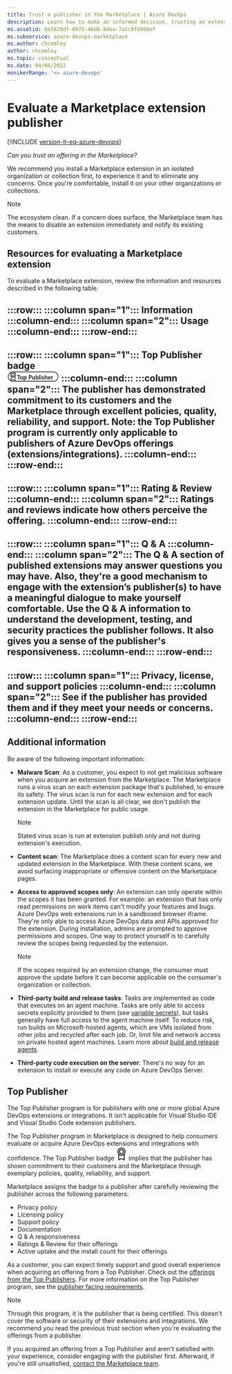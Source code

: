 ```yaml
---
title: Trust a publisher in the Marketplace | Azure DevOps
description: Learn how to make an informed decision, trusting an extension or publisher in the Marketplace
ms.assetid: baf829df-0975-46d8-8dea-7a5c9f6968ef
ms.subservice: azure-devops-marketplace
ms.author: chcomley
author: chcomley
ms.topic: conceptual
ms.date: 04/04/2022
monikerRange: '<= azure-devops'
---
```


# Evaluate a Marketplace extension publisher 

[!INCLUDE [version-lt-eq-azure-devops](../includes/version-lt-eq-azure-devops.md)]

*Can you trust an offering in the Marketplace?*

We recommend you install a Marketplace extension in an isolated organization or collection first, to experience it and to eliminate any concerns. Once you're comfortable, install it on your other organizations or collections. 

> [!NOTE]  
> The ecosystem clean. If a concern does surface, the Marketplace team has the means to disable an extension immediately and notify its existing customers. 

## Resources for evaluating a Marketplace extension

To evaluate a Marketplace extension, review the information and resources described in the following table.  

:::row:::
   :::column span="1":::
      **Information** 
   :::column-end:::
   :::column span="2":::
      **Usage**
   :::column-end:::
:::row-end:::
---
:::row:::
   :::column span="1":::
      **Top Publisher badge**  
      <img src="media/top-publisher-badge.png" alt="Top Publisher badge and label" width="120"/>
   :::column-end:::
   :::column span="2":::
      The publisher has demonstrated commitment to its customers and the Marketplace through excellent policies, quality, reliability, and support. Note: the Top Publisher program is currently only applicable to publishers of Azure DevOps offerings (extensions/integrations).
   :::column-end:::
:::row-end:::
---
:::row:::
   :::column span="1":::
      **Rating & Review**
   :::column-end:::
   :::column span="2":::
      Ratings and reviews indicate how others perceive the offering.
   :::column-end:::
:::row-end:::
---
:::row:::
   :::column span="1":::
      **Q & A**
   :::column-end:::
   :::column span="2":::
      The Q & A section of published extensions may answer questions you may have. Also, they're a good mechanism to engage with the extension’s publisher(s) to have a meaningful dialogue to make yourself comfortable. Use the Q & A information to understand the development, testing, and security practices the publisher follows. It also gives you a sense of the publisher's responsiveness. 
   :::column-end:::
:::row-end:::
---
:::row:::
   :::column span="1":::
      **Privacy, license, and support policies**
   :::column-end:::
   :::column span="2":::
      See if the publisher has provided them and if they meet your needs or concerns.
   :::column-end:::
:::row-end:::
---

## Additional information

Be aware of the following important information:

- **Malware Scan**: As a customer, you expect to not get malicious software when you acquire an extension from the Marketplace. The Marketplace runs a virus scan on each extension package that's published, to ensure its safety. The virus scan is run for each new extension and for each extension update. Until the scan is all clear, we don't publish the extension in the Marketplace for public usage. 
	> [!NOTE]  
	> Stated virus scan is run at extension publish only and not during extension's execution.  

- **Content scan**: The Marketplace does a content scan for every new and updated extension in the Marketplace. With these content scans, we avoid surfacing inappropriate or offensive content on the Marketplace pages.  

- **Access to approved scopes only**: An extension can only operate within the scopes it has been granted. For example: an extension that has only read permissions on work items can't modify your features and bugs. Azure DevOps web extensions run in a sandboxed browser iframe. They're only able to access Azure DevOps data and APIs approved for the extension. During installation, admins are  prompted to approve permissions and scopes. One way to protect yourself is to carefully review the scopes being requested by the extension.  
	> [!NOTE]  
	> If the scopes required by an extension change, the consumer must approve the update before it can become applicable on the consumer's organization or collection.  

- **Third-party build and release tasks**: Tasks are implemented as code that executes on an agent machine. Tasks are only able to access secrets explicitly provided to them (see [variable secrets](../pipelines/process/variables.md?tabs=yaml%252cbatch#secret-variables)), but tasks generally have full access to the agent machine itself. To reduce risk, run builds on Microsoft-hosted agents, which are VMs  isolated from other jobs and recycled after each job. Or, limit file and network access on private hosted agent machines. Learn more about [build and release agents](../pipelines/agents/agents.md?view=azure-devops&preserve-view=true#microsoft-hosted-agents).  

- **Third-party code execution on the server**: There's no way for an extension to install or execute any code on Azure DevOps Server.

## Top Publisher

The Top Publisher program is for publishers with one or more global Azure DevOps extensions or integrations. It isn't applicable for Visual Studio IDE and Visual Studio Code extension publishers.

The Top Publisher program in Marketplace is designed to help consumers evaluate or acquire Azure DevOps extensions and integrations with confidence. The Top Publisher badge <img src="../extend/publish/media/top-publisher.png" alt="Top Publisher badge" width="25"/> implies that the publisher has shown commitment to their customers and the Marketplace through exemplary policies, quality, reliability, and support.

Marketplace assigns the badge to a publisher after carefully reviewing the publisher across the following parameters:

* Privacy policy
* Licensing policy
* Support policy
* Documentation
* Q & A responsiveness
* Ratings & Review for their offerings
* Active uptake and the install count for their offerings

As a customer, you can expect timely support and good overall experience when acquiring an offering from a Top Publisher. Check out the [offerings from the Top Publishers](https://marketplace.visualstudio.com/search?target=AzureDevOps&certified=certifiedpublishers).
For more information on the Top Publisher program, see the [publisher facing requirements](../extend/publish/publicize.md).

> [!NOTE]
> Through this program, it is the publisher that is being certified. This doesn't cover the software or security of their extensions and integrations. We recommend you read the previous trust section when you're evaluating the offerings from a publisher.

If you acquired an offering from a Top Publisher and aren't satisfied with your experience, consider engaging with the publisher first. Afterward, if you're still unsatisfied, [contact the Marketplace team](/vsts/marketplace/marketplace-billing-qa).